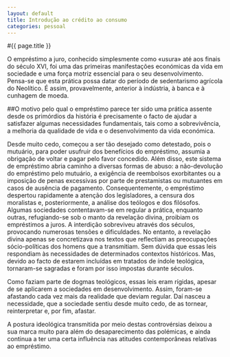 ```yaml
---
layout: default
title: Introdução ao crédito ao consumo
categories: pessoal
---
```


#{{ page.title }}

O empréstimo a juro, conhecido simplesmente como «usura» até aos finais do século XVI, foi uma das primeiras manifestações económicas da vida em sociedade e uma força motriz essencial para o seu desenvolvimento. Pensa-se que esta prática possa datar do período de sedentarismo agrícola do Neolítico. É assim, provavelmente, anterior à indústria, à banca e à cunhagem de moeda.

##O motivo pelo qual o empréstimo parece ter sido uma prática assente desde os primórdios da história é precisamente o facto de ajudar a satisfazer algumas necessidades fundamentais, tais como a sobrevivência, a melhoria da qualidade de vida e o desenvolvimento da vida económica.

Desde muito cedo, começou a ser tão desejado como detestado, pois o mutuário, para poder usufruir dos benefícios do empréstimo, assumia a obrigação de voltar e pagar pelo favor concedido. Além disso, este sistema de empréstimo abria caminho a diversas formas de abuso: a não-devolução do empréstimo pelo mutuário, a exigência de reembolsos exorbitantes ou a imposição de penas excessivas por parte de prestamistas ou mutuantes em casos de ausência de pagamento. Consequentemente, o empréstimo despertou rapidamente a atenção dos legisladores, a censura dos moralistas e, posteriormente, a análise dos teólogos e dos filósofos.
Algumas sociedades contentavam-se em regular a prática, enquanto outras, refugiando-se sob o manto da revelação divina, proibiam os empréstimos a juros. A interdição sobreviveu através dos séculos, provocando numerosas tensões e dificuldades. No entanto, a revelação divina apenas se concretizava nos textos que reflectiam as preocupações sócio-políticas dos homens que a transmitiam. Sem dúvida que essas leis respondiam às necessidades de determinados contextos históricos. Mas, devido ao facto de estarem incluídas em tratados de índole teológica, tornaram-se sagradas e foram por isso impostas durante séculos.

Como faziam parte de dogmas teológicos, essas leis eram rígidas, apesar de se aplicarem a sociedades em desenvolvimento. Assim, foram-se afastando cada vez mais da realidade que deviam regular. Daí nasceu a necessidade, que a sociedade sentiu desde muito cedo, de as tornear, reinterpretar e, por fim, afastar.

A postura ideológica transmitida por meio destas controvérsias deixou a sua marca muito para além do desaparecimento das polémicas, e ainda continua a ter uma certa influência nas atitudes contemporâneas relativas ao empréstimo.